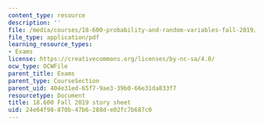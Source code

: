 ```yaml
---
content_type: resource
description: ''
file: /media/courses/18-600-probability-and-random-variables-fall-2019/24e64f98870b47b6288de02fc7b687c0_MIT18_600F19_storysheet.pdf
file_type: application/pdf
learning_resource_types:
- Exams
license: https://creativecommons.org/licenses/by-nc-sa/4.0/
ocw_type: OCWFile
parent_title: Exams
parent_type: CourseSection
parent_uid: 404e31ed-65f7-9ae3-39b0-66e31da833f7
resourcetype: Document
title: 18.600 Fall 2019 story sheet
uid: 24e64f98-870b-47b6-288d-e02fc7b687c0
---
```

